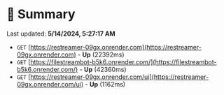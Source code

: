 # 📖 Summary
Last updated: **5/14/2024, 5:27:17 AM**

- `GET` [https://restreamer-09gx.onrender.com](https://restreamer-09gx.onrender.com) - **Up** (22392ms)
- `GET` [https://filestreambot-b5k6.onrender.com/](https://filestreambot-b5k6.onrender.com/) - **Up** (42360ms)
- `GET` [https://restreamer-09gx.onrender.com/ui](https://restreamer-09gx.onrender.com/ui) - **Up** (1162ms)
